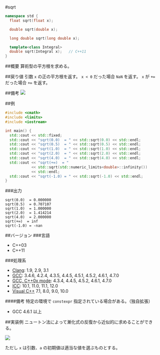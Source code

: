 #sqrt
```cpp
namespace std {
  float sqrt(float x);

  double sqrt(double x);

  long double sqrt(long double x);

  template<class Integral>
  double sqrt(Integral x);   // C++11
}
```

##概要
算術型の平方根を求める。


##戻り値
引数 `x` の正の平方根を返す。
`x < 0` だった場合 `NaN` を返す。
`x` が `+∞` だった場合 `+∞` を返す。


##備考
![](https://github.com/cpprefjp/image/raw/master/reference/cmath/sqrt/sqrt.png)


##例
```cpp
#include <cmath>
#include <limits>
#include <iostream>

int main() {
  std::cout << std::fixed;
  std::cout << "sqrt(0.0)  = " << std::sqrt(0.0) << std::endl;
  std::cout << "sqrt(0.5)  = " << std::sqrt(0.5) << std::endl;
  std::cout << "sqrt(1.0)  = " << std::sqrt(1.0) << std::endl;
  std::cout << "sqrt(2.0)  = " << std::sqrt(2.0) << std::endl;
  std::cout << "sqrt(4.0)  = " << std::sqrt(4.0) << std::endl;
  std::cout << "sqrt(+∞)  = "
            << std::sqrt(std::numeric_limits<double>::infinity())
            << std::endl;
  std::cout << "sqrt(-1.0) = " << std::sqrt(-1.0) << std::endl;
}
```

###出力
```
sqrt(0.0)  = 0.000000
sqrt(0.5)  = 0.707107
sqrt(1.0)  = 1.000000
sqrt(2.0)  = 1.414214
sqrt(4.0)  = 2.000000
sqrt(+∞)  = inf
sqrt(-1.0) = -nan
```

##バージョン
###言語
- C++03
- C++11

###処理系
- [Clang](/implementation#clang.md): 1.9, 2.9, 3.1
- [GCC](/implementation#gcc.md): 3.4.6, 4.2.4, 4.3.5, 4.4.5, 4.5.1, 4.5.2, 4.6.1, 4.7.0
- [GCC, C++0x mode](/implementation#gcc.md): 4.3.4, 4.4.5, 4.5.2, 4.6.1, 4.7.0
- [ICC](/implementation#icc.md): 10.1, 11.0, 11.1, 12.0
- [Visual C++](/implementation#visual_cpp.md) 7.1, 8.0, 9.0, 10.0

####備考
特定の環境で `constexpr` 指定されている場合がある。（独自拡張）
- GCC 4.6.1 以上


##実装例
ニュートン法によって漸化式の反復から近似的に求めることができる。

![](https://raw.github.com/cpprefjp/image/master/reference/cmath/sqrt/sqrt_formula.png)

ただし `x` は引数、`a` の初期値は適当な値を選ぶものとする。

